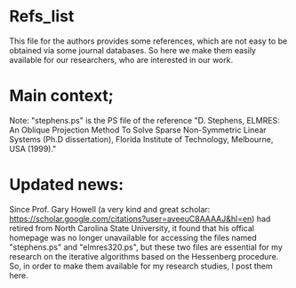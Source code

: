 # Refs_list
This file for the authors provides some references, which are not easy to be obtained via some journal databases. 
So here we make them easily available for our researchers, who are interested in our work.

# Main context;
Note: "stephens.ps" is the PS file of the reference "D. Stephens, ELMRES: An Oblique Projection Method To Solve Sparse Non-Symmetric Linear
Systems (Ph.D dissertation), Florida Institute of Technology, Melbourne, USA (1999)."

# Updated news:
Since Prof. Gary Howell (a very kind and great scholar: https://scholar.google.com/citations?user=aveeuC8AAAAJ&hl=en) 
had retired from North Carolina State University, it found that his offical homepage was no longer unavailable for 
accessing the files named "stephens.ps" and "elmres320.ps", but these two files are essential for my research on the 
iterative algorithms based on the Hessenberg procedure. So, in order to make them available for my research studies, 
I post them here.
